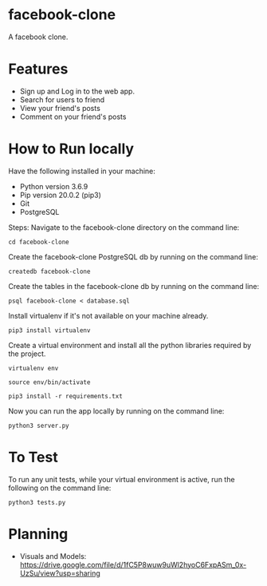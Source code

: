 # facebook-clone
A facebook clone.

# Features
 * Sign up and Log in to the web app.
 * Search for users to friend
 * View your friend's posts
 * Comment on your friend's posts

# How to Run locally
Have the following installed in your machine:
 * Python version 3.6.9
 * Pip version 20.0.2 (pip3)
 * Git
 * PostgreSQL

Steps:
  Navigate to the facebook-clone directory on the command line:
  
 ```
cd facebook-clone
 ```
 
 Create the facebook-clone PostgreSQL db by running on the command line:

 ```
createdb facebook-clone
 ```

 Create the tables in the facebook-clone db by running on the command line:

 ```
 psql facebook-clone < database.sql
 ```

 Install virtualenv if it's not available on your machine already.

 ```
 pip3 install virtualenv
 ```

 Create a virtual environment and install all the python libraries required 
 by the project.

 ```
 virtualenv env
 ```
 
 ```
 source env/bin/activate
 ```

 ```
 pip3 install -r requirements.txt
 ```

Now you can run the app locally by running on the command line:

```
python3 server.py
```
# To Test

To run any unit tests, while your virtual environment is active, run the following on the command line:

```
python3 tests.py
```

# Planning
 * Visuals and Models: https://drive.google.com/file/d/1fC5P8wuw9uWl2hyoC6FxpASm_0x-UzSu/view?usp=sharing

